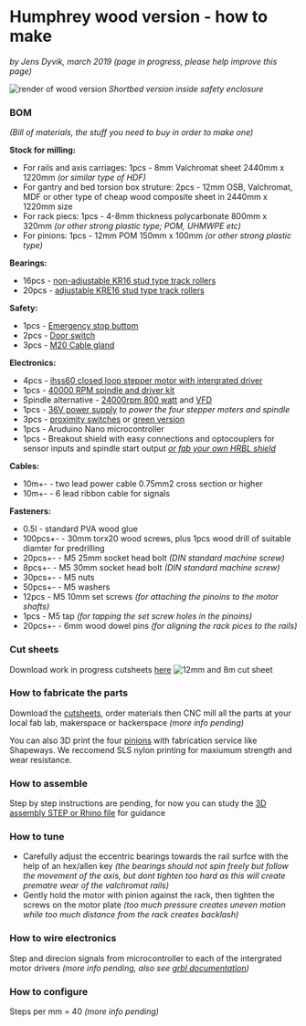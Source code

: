 # Humphrey wood version - how to make
*by Jens Dyvik, march 2019 (page in progress, please help improve this page)*

![render of wood version](https://raw.githubusercontent.com/fellesverkstedet/fabricatable-machines/master/humphrey-large-format-cnc/img/wood-version-render.jpg)
*Shortbed version inside safety enclosure*

### BOM
*(Bill of materials, the stuff you need to buy in order to make one)*

**Stock for milling:**
* For rails and axis carriages: 1pcs - 8mm Valchromat sheet 2440mm x 1220mm *(or similar type of HDF)*
* For gantry and bed torsion box struture: 2pcs - 12mm OSB, Valchromat, MDF or other type of cheap wood composite sheet in 2440mm x 1220mm size
* For rack piecs: 1pcs - 4-8mm thickness polycarbonate 800mm x 320mm *(or other strong plastic type; POM, UHMWPE etc)*
* For pinions: 1pcs  - 12mm POM 150mm x 100mm *(or other strong plastic type)*

**Bearings:**
* 16pcs - [non-adjustable KR16 stud type track rollers](https://www.kugellager-express.de/stud-type-track-roller-kr16-16x6x28-mm)
* 20pcs - [adjustable KRE16 stud type track rollers](https://www.kugellager-express.de/stud-type-track-roller-kre16-pp-16x9x28-mm)

**Safety:**
* 1pcs - [Emergency stop buttom](https://www.sick.com/se/en/safety-switches/safety-command-devices/es21/es21-sb10g1/p/p81746)
* 2pcs - [Door switch](https://www.sick.com/se/en/safety-switches/electro-mechanical-safety-switches/i16s/i16-sa203/p/p12219)
* 3pcs - [M20 Cable gland](https://www.sick.com/se/en/m20-gland/p/p315311)

**Electronics:**
* 4pcs - [ihss60 closed loop stepper motor with intergrated driver](https://www.aliexpress.com/store/product/NEMA-24-3N-m-425ozf-in-Integrated-Closed-Loop-Stepper-motor-36VDC-JMC-iHSS60-36-30/1932111_32713260490.html)
* 1pcs - [40000 RPM spindle and driver kit](https://www.aliexpress.com/store/product/250w-40000rpm-ER8-Brushless-spindle-motor-MACH3-driver-DC36V-for-CNC-drilling-milling-carving-kits/1932111_32757165445.html)
* Spindle alternative - [24000rpm 800 watt](https://www.aliexpress.com/store/product/Square-0-8KW-Air-cooled-Spindle-motor-ER11-24000rpm-400Hz-ENGRAVING-MILLING-GRIND-6-5A/907217_32665487318.html?spm=2114.12010612.0.0.54a41c927Yz5F6) and [VFD](https://inverterdrive.com/group/AC-Inverter-Drives-230V/Invertek-Optidrive-E3-1-1-kW-single-Inverter/)
* 1pcs - [36V power supply](https://no.farnell.com/mean-well/hep-480-36a/power-supply-ac-dc-36v-13-3a/dp/2815954?st=power%20supply) *to power the four stepper moters and spindle*
* 3pcs - [proximity switches](https://www.aliexpress.com/store/product/SN04-N-SN04-N2-SN04-P-SN04-P2-DC-NPN-PNP-NO-NC-4MM-DC-10/3105031_32842303693.html) or [green version](https://www.aliexpress.com/store/3105031/search?filterAllSearch=false&freeShipCountry=&minPrice=&maxPrice=&SearchText=sn04)
* 1pcs - Aruduino Nano microcontroller
* 1pcs - Breakout shield with easy connections and optocouplers for sensor inputs and spindle start output *[or fab your own HRBL shield](https://github.com/fellesverkstedet/fabricatable-machines/blob/master/hrbl-shield/README.md)*

**Cables:**
* 10m+- - two lead power cable 0.75mm2 cross section or higher
* 10m+- - 6 lead ribbon cable for signals

**Fasteners:**
* 0.5l - standard PVA wood glue
* 100pcs+- - 30mm torx20 wood screws, plus 1pcs wood drill of suitable diamter for predrilling
* 20pcs+- - M5 25mm socket head bolt *(DIN standard machine screw)*
* 8pcs+- - M5 30mm socket head bolt *(DIN standard machine screw)*
* 30pcs+- - M5 nuts
* 50pcs+- - M5 washers
* 12pcs - M5 10mm set screws *(for attaching the pinoins to the motor shafts)*
* 1pcs - M5 tap *(for tapping the set screw holes in the pinoins)*
* 20pcs+- - 6mm wood dowel pins *(for aligning the rack pices to the rails)*

### Cut sheets
Download work in progress cutsheets [here](https://github.com/fellesverkstedet/fabricatable-machines/tree/master/humphrey-large-format-cnc/wood-gantry-files)
![12mm and 8m cut sheet](https://raw.githubusercontent.com/fellesverkstedet/fabricatable-machines/master/humphrey-large-format-cnc/img/wood-version-cut-sheets.jpg)

### How to fabricate the parts
Download the [cutsheets](https://github.com/fellesverkstedet/fabricatable-machines/tree/master/humphrey-large-format-cnc/wood-gantry-files), order materials then CNC mill all the parts at your local fab lab, makerspace or hackerspace *(more info pending)*

You can also 3D print the four [pinions](https://github.com/fellesverkstedet/fabricatable-machines/blob/master/humphrey-large-format-cnc/wood-gantry-files/pinion_for_3Dprinting.stl) with fabrication service like Shapeways. We reccomend SLS nylon printing for maxiumum strength and wear resistance.

### How to assemble
Step by step instructions are pending, for now you can study the [3D assembly STEP or Rhino file](https://github.com/fellesverkstedet/fabricatable-machines/tree/master/humphrey-large-format-cnc/wood-gantry-files) for guidance

### How to tune
* Carefully adjust the eccentric bearings towards the rail surfce with the help of an hex/allen key *(the bearings should not spin freely but follow the movement of the axis, but dont tighten too hard as this will create prematre wear of the valchromat rails)*
* Gently hold the motor with pinion against the rack, then tighten the screws on the motor plate *(too much pressure creates uneven motion while too much distance from the rack creates backlash)*

### How to wire electronics
Step and direcion signals from microcontroller to each of the intergrated motor drivers *(more info pending, also see [grbl documentation](https://github.com/gnea/grbl/wiki))*

### How to configure
Steps per mm = 40 *(more info pending)*
